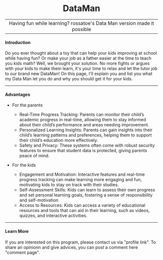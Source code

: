 <div style="text-align: center;">
  <h1>DataMan</h1>
</div>

| |
|:-------------:|
| Having fun while learning? rossatoe's Data Man version made it possible |

#### Introduction
Do you ever thought about a toy that can help your kids improving at school while having fun? Or make your job as a father easier at the time to teach you kids math? Well, we brought your solution.
No more fights or argues with your kids to make them learn, it's your time to relax and let the tutor job to our brand new DataMan!
On this page, I'll explain you and list you what my Data Man let you do and why you should get it for your kids.

---

#### Advantages
- For the parents
  * Real-Time Progress Tracking: Parents can monitor their child’s academic progress in real-time, allowing them to stay informed about their child’s performance and areas needing improvement.
  * Personalized Learning Insights: Parents can gain insights into their child’s learning patterns and preferences, helping them to support their child’s education more effectively.
  * Safety and Privacy: These systems often come with robust security features to ensure that student data is protected, giving parents peace of mind.

- For the kids
  * Engagement and Motivation: Interactive features and real-time progress tracking can make learning more engaging and fun, motivating kids to stay on track with their studies.
  * Self-Assessment Skills: Kids can learn to assess their own progress and set personal learning goals, fostering a sense of responsibility and self-motivation
  * Access to Resources: Kids can access a variety of educational resources and tools that can aid in their learning, such as videos, quizzes, and interactive activities.

---

#### Learn More
If you are interested on this program, please contact us via "profile link".
To share an opinionn and give advices, you can post a comment here "comment page".
